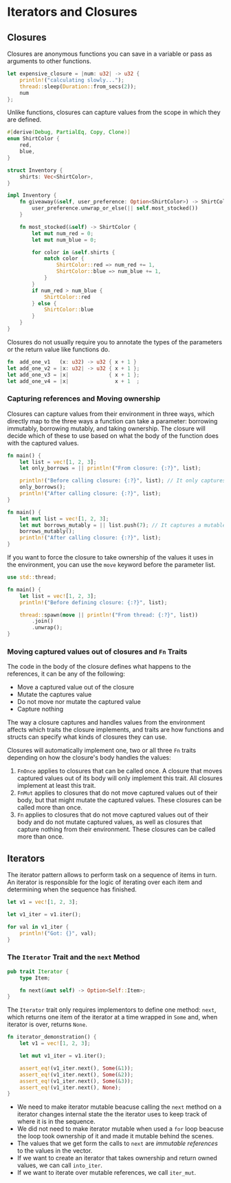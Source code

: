 # Iterators and Closures

## Closures

Closures are anonymous functions you can save in a variable or pass as arguments to other
functions. 

```rs
let expensive_closure = |num: u32| -> u32 {
    println!("calculating slowly...");
    thread::sleep(Duration::from_secs(2));
    num
};
```

Unlike functions, closures can capture values from the scope in which they are defined.

```rs
#[derive(Debug, PartialEq, Copy, Clone)]
enum ShirtColor {
    red,
    blue,
}

struct Inventory {
    shirts: Vec<ShirtColor>,
}

impl Inventory {
    fn giveaway(&self, user_preference: Option<ShirtColor>) -> ShirtColor {
        user_preference.unwrap_or_else(|| self.most_stocked())
    }

    fn most_stocked(&self) -> ShirtColor {
        let mut num_red = 0;
        let mut num_blue = 0;

        for color in &self.shirts {
            match color {
                ShirtColor::red => num_red += 1,
                ShirtColor::blue => num_blue += 1,
            }
        }
        if num_red > num_blue {
            ShirtColor::red
        } else {
            ShirtColor::blue
        }
    }
}
```

Closures do not usually require you to annotate the types of the parameters or the return value
like functions do.

```rs
fn  add_one_v1   (x: u32) -> u32 { x + 1 }
let add_one_v2 = |x: u32| -> u32 { x + 1 };
let add_one_v3 = |x|             { x + 1 };
let add_one_v4 = |x|               x + 1  ;
```

### Capturing references and Moving ownership

Closures can capture values from their environment in three ways, which directly map to the three
ways a function can take a parameter: borrowing immutably, borrowing mutably, and taking ownership.
The closure will decide which of these to use based on what the body of the function does with the
captured values.

```rs
fn main() {
    let list = vec![1, 2, 3];
    let only_borrows = || println!("From closure: {:?}", list);

    println!("Before calling closure: {:?}", list); // It only captures a reference to `list`
    only_borrows();
    println!("After calling closure: {:?}", list);
}
```

```rs
fn main() {
    let mut list = vec![1, 2, 3];
    let mut borrows_mutably = || list.push(7); // It captures a mutable reference to `list`
    borrows_mutably();
    println!("After calling closure: {:?}", list);
}
```

If you want to force the closure to take ownership of the values it uses in the environment, you
can use the `move` keyword before the parameter list.

```rs
use std::thread;

fn main() {
    let list = vec![1, 2, 3];
    println!("Before defining closure: {:?}", list);

    thread::spawn(move || println!("From thread: {:?}", list))
        .join()
        .unwrap();
}
```

### Moving captured values out of closures and `Fn` Traits

The code in the body of the closure defines what happens to the references, it can be any of the
following:
- Move a captured value out of the closure
- Mutate the captures value
- Do not move nor mutate the captured value
- Capture nothing 

The way a closure captures and handles values from the environment affects which traits the closure
implements, and traits are how functions and structs can specify what kinds of closures they can
use.

Closures will automatically implement one, two or all three `Fn` traits depending on how the
closure's body handles the values:

1. `FnOnce` applies to closures that can be called once. A closure that moves captured values out of
   its body will only implement this trait. All closures implement at least this trait.
2. `FnMut` applies to closures that do not move captured values out of their body, but that might
   mutate the captured values. These closures can be called more than once.
3. `Fn` applies to closures that do not move captured values out of their body and do not mutate
   captured values, as well as closures that capture nothing from their environment. These closures
   can be called more than once.

## Iterators

The iterator pattern allows to perform task on a sequence of items in turn. An iterator is
responsible for the logic of iterating over each item and determining when the sequence has
finished.

```rs
let v1 = vec![1, 2, 3];

let v1_iter = v1.iter();

for val in v1_iter {
    println!("Got: {}", val);
}
```

### The `Iterator` Trait and the `next` Method

```rs
pub trait Iterator {
    type Item;

    fn next(&mut self) -> Option<Self::Item>;
}
```

The `Iterator` trait only requires implementors to define one method: `next`, which returns one
item of the iterator at a time wrapped in `Some` and, when iterator is over, returns `None`.

```rs
fn iterator_demonstration() {
    let v1 = vec![1, 2, 3];

    let mut v1_iter = v1.iter();

    assert_eq!(v1_iter.next(), Some(&1));
    assert_eq!(v1_iter.next(), Some(&2));
    assert_eq!(v1_iter.next(), Some(&3));
    assert_eq!(v1_iter.next(), None);
}
```

- We need to make iterator mutable beacuse calling the `next` method on a iterator changes internal
  state the the iterator uses to keep track of where it is in the sequence.
- We did not need to make iterator mutable when used a `for` loop beacuse the loop took ownership of
  it and made it mutable behind the scenes.
- The values that we get form the calls to `next` are *immutable references* to the values in the
  vector. 
- If we want to create an iterator that takes ownership and return owned values, we can call
  `into_iter`.
- If we want to iterate over mutable references, we call `iter_mut`.
